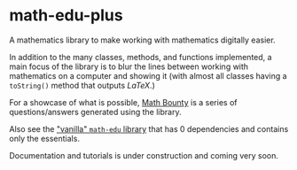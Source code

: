 # math-edu-plus

A mathematics library to make working with mathematics digitally easier.

In addition to the many classes, methods, and functions implemented, a main focus of the library is
to blur the lines between working with mathematics on a computer and showing it (with almost all classes having a
`toString()` method that outputs $LaTeX$.)

For a showcase of what is possible, [Math Bounty](https://math-bounty.vercel.app) is a series of questions/answers
generated using the library.

Also see the ["vanilla" `math-edu` library](https://github.com/math-edu) that has 0 dependencies and contains only the essentials.

Documentation and tutorials is under construction and coming very soon.